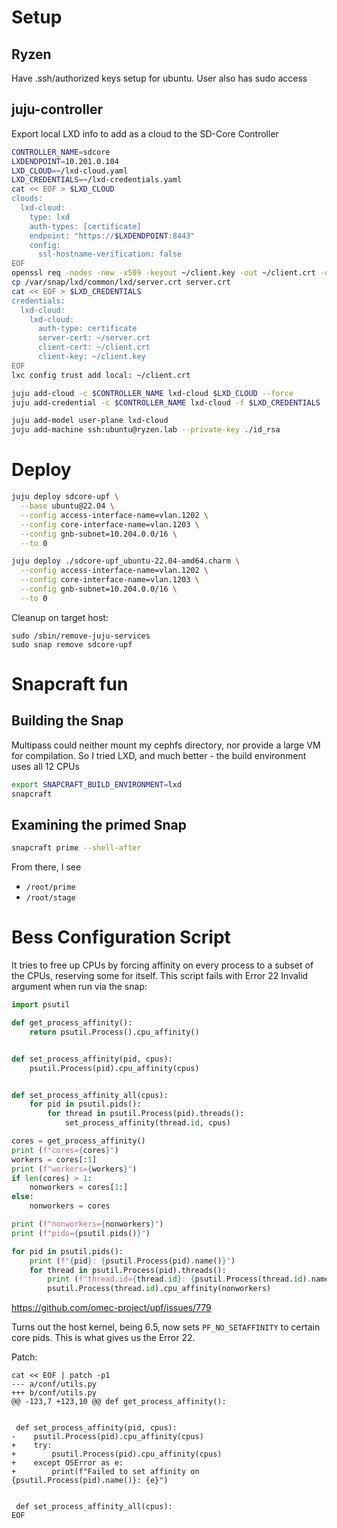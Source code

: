 # Setup

## Ryzen

Have .ssh/authorized keys setup for ubuntu. User also has sudo access

## juju-controller

Export local LXD info to add as a cloud to the SD-Core Controller

```bash
CONTROLLER_NAME=sdcore
LXDENDPOINT=10.201.0.104
LXD_CLOUD=~/lxd-cloud.yaml
LXD_CREDENTIALS=~/lxd-credentials.yaml
cat << EOF > $LXD_CLOUD
clouds:
  lxd-cloud:
    type: lxd
    auth-types: [certificate]
    endpoint: "https://$LXDENDPOINT:8443"
    config:
      ssl-hostname-verification: false
EOF
openssl req -nodes -new -x509 -keyout ~/client.key -out ~/client.crt -days 365 -subj "/C=CA/ST=ON/L=Cambridge/O=Canonical/OU=Telco/CN=juju-controller.mgmt"
cp /var/snap/lxd/common/lxd/server.crt server.crt
cat << EOF > $LXD_CREDENTIALS
credentials:
  lxd-cloud:
    lxd-cloud:
      auth-type: certificate
      server-cert: ~/server.crt
      client-cert: ~/client.crt
      client-key: ~/client.key
EOF
lxc config trust add local: ~/client.crt

juju add-cloud -c $CONTROLLER_NAME lxd-cloud $LXD_CLOUD --force
juju add-credential -c $CONTROLLER_NAME lxd-cloud -f $LXD_CREDENTIALS

juju add-model user-plane lxd-cloud
juju add-machine ssh:ubuntu@ryzen.lab --private-key ./id_rsa
```

# Deploy

```bash
juju deploy sdcore-upf \
  --base ubuntu@22.04 \
  --config access-interface-name=vlan.1202 \
  --config core-interface-name=vlan.1203 \
  --config gnb-subnet=10.204.0.0/16 \
  --to 0
```

```bash
juju deploy ./sdcore-upf_ubuntu-22.04-amd64.charm \
  --config access-interface-name=vlan.1202 \
  --config core-interface-name=vlan.1203 \
  --config gnb-subnet=10.204.0.0/16 \
  --to 0
```

Cleanup on target host:
```
sudo /sbin/remove-juju-services
sudo snap remove sdcore-upf
```

# Snapcraft fun

## Building the Snap

Multipass could neither mount my cephfs directory, nor provide a large VM for compilation. So I tried LXD, and much better - the build environment uses all 12 CPUs

```bash
export SNAPCRAFT_BUILD_ENVIRONMENT=lxd
snapcraft
```

## Examining the primed Snap
```bash
snapcraft prime --shell-after
```

From there, I see

- `/root/prime`
- `/root/stage`

# Bess Configuration Script

It tries to free up CPUs by forcing affinity on every process to a subset of the CPUs, reserving some for itself. This script fails with Error 22 Invalid argument when run via the snap:

```python
import psutil

def get_process_affinity():
    return psutil.Process().cpu_affinity()


def set_process_affinity(pid, cpus):
    psutil.Process(pid).cpu_affinity(cpus)


def set_process_affinity_all(cpus):
    for pid in psutil.pids():
        for thread in psutil.Process(pid).threads():
            set_process_affinity(thread.id, cpus)

cores = get_process_affinity()
print (f"cores={cores}")
workers = cores[:1]
print (f"workers={workers}")
if len(cores) > 1:
    nonworkers = cores[1:]
else:
    nonworkers = cores

print (f"nonworkers={nonworkers}")
print (f"pids={psutil.pids()}")

for pid in psutil.pids():
    print (f"{pid}: {psutil.Process(pid).name()}")
    for thread in psutil.Process(pid).threads():
        print (f"thread.id={thread.id}: {psutil.Process(thread.id).name()}")
        psutil.Process(thread.id).cpu_affinity(nonworkers)

```

https://github.com/omec-project/upf/issues/779

Turns out the host kernel, being 6.5, now sets `PF_NO_SETAFFINITY` to certain core pids. This is what gives us the Error 22.

Patch:
```
cat << EOF | patch -p1
--- a/conf/utils.py
+++ b/conf/utils.py
@@ -123,7 +123,10 @@ def get_process_affinity():


 def set_process_affinity(pid, cpus):
-    psutil.Process(pid).cpu_affinity(cpus)
+    try:
+        psutil.Process(pid).cpu_affinity(cpus)
+    except OSError as e:
+        print(f"Failed to set affinity on {psutil.Process(pid).name()}: {e}")


 def set_process_affinity_all(cpus):
EOF
```

